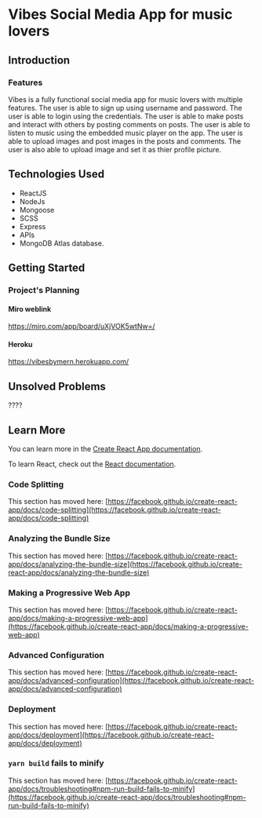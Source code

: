 # Vibes Social Media App for music lovers

## Introduction

### Features

Vibes is a fully functional social media app for music lovers with multiple features. The user is able to sign up using username and password. The user is able to login using the credentials. The user is able to make posts and interact with others by posting comments on posts. The user is able to listen to music using the embedded music player on the app. The user is able to upload images and post images in the posts and comments. The user is also able to upload image and set it as thier profile picture.

## Technologies Used

- ReactJS
- NodeJs
- Mongoose
- SCSS
- Express
- APIs
- MongoDB Atlas database.

## Getting Started

### Project's Planning

#### Miro weblink

https://miro.com/app/board/uXjVOK5wtNw=/

#### Heroku

https://vibesbymern.herokuapp.com/

## Unsolved Problems

????

## Learn More

You can learn more in the [Create React App documentation](https://facebook.github.io/create-react-app/docs/getting-started).

To learn React, check out the [React documentation](https://reactjs.org/).

### Code Splitting

This section has moved here: [https://facebook.github.io/create-react-app/docs/code-splitting](https://facebook.github.io/create-react-app/docs/code-splitting)

### Analyzing the Bundle Size

This section has moved here: [https://facebook.github.io/create-react-app/docs/analyzing-the-bundle-size](https://facebook.github.io/create-react-app/docs/analyzing-the-bundle-size)

### Making a Progressive Web App

This section has moved here: [https://facebook.github.io/create-react-app/docs/making-a-progressive-web-app](https://facebook.github.io/create-react-app/docs/making-a-progressive-web-app)

### Advanced Configuration

This section has moved here: [https://facebook.github.io/create-react-app/docs/advanced-configuration](https://facebook.github.io/create-react-app/docs/advanced-configuration)

### Deployment

This section has moved here: [https://facebook.github.io/create-react-app/docs/deployment](https://facebook.github.io/create-react-app/docs/deployment)

### `yarn build` fails to minify

This section has moved here: [https://facebook.github.io/create-react-app/docs/troubleshooting#npm-run-build-fails-to-minify](https://facebook.github.io/create-react-app/docs/troubleshooting#npm-run-build-fails-to-minify)
